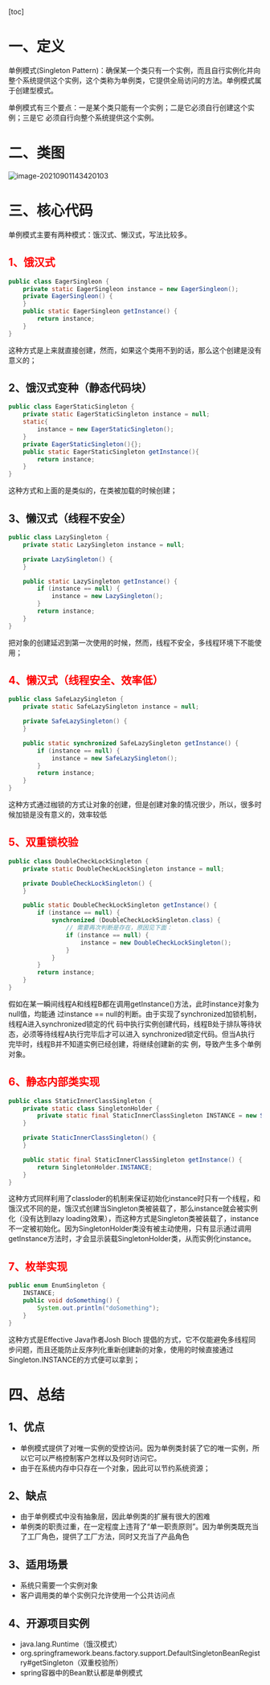 [toc]

# 一、定义

单例模式(Singleton Pattern)：确保某一个类只有一个实例，而且自行实例化并向整个系统提供这个实例，这个类称为单例类，它提供全局访问的方法。单例模式属于创建型模式。

单例模式有三个要点：一是某个类只能有一个实例；二是它必须自行创建这个实例；三是它 必须自行向整个系统提供这个实例。



# 二、类图

![image-20210901143420103](https://gitee.com/firewolf/allinone/raw/master/images/image-20210901143420103.png)

# 三、核心代码

单例模式主要有两种模式：饿汉式、懒汉式，写法比较多。

## <font color='red'>1、饿汉式</font>

```java
public class EagerSingleon {
    private static EagerSingleon instance = new EagerSingleon();
    private EagerSingleon() {
    }
    public static EagerSingleon getInstance() {
        return instance;
    }
}
```

这种方式是上来就直接创建，然而，如果这个类用不到的话，那么这个创建是没有意义的；

## 2、饿汉式变种（静态代码块）

```java
public class EagerStaticSingleton {
    private static EagerStaticSingleton instance = null;
    static{
        instance = new EagerStaticSingleton();
    }
    private EagerStaticSingleton(){};
    public static EagerStaticSingleton getInstance(){
        return instance;
    }
}
```

这种方式和上面的是类似的，在类被加载的时候创建；

## 3、懒汉式（线程不安全）

```java
public class LazySingleton {
    private static LazySingleton instance = null;

    private LazySingleton() {
    }

    public static LazySingleton getInstance() {
        if (instance == null) {
            instance = new LazySingleton();
        }
        return instance;
    }
}
```

把对象的创建延迟到第一次使用的时候，然而，线程不安全，多线程环境下不能使用；

## <font color='red'>4、懒汉式（线程安全、效率低）</font>

```java
public class SafeLazySingleton {
    private static SafeLazySingleton instance = null;

    private SafeLazySingleton() {
    }

    public static synchronized SafeLazySingleton getInstance() {
        if (instance == null) {
            instance = new SafeLazySingleton();
        }
        return instance;
    }
}
```

这种方式通过枷锁的方式让对象的创建，但是创建对象的情况很少，所以，很多时候加锁是没有意义的，效率较低

## <font color='red'>5、双重锁校验</font>

```java
public class DoubleCheckLockSingleton {
    private static DoubleCheckLockSingleton instance = null;

    private DoubleCheckLockSingleton() {
    }

    public static DoubleCheckLockSingleton getInstance() {
        if (instance == null) {
            synchronized (DoubleCheckLockSingleton.class) {
                // 需要再次判断是存在，原因见下面：
                if (instance == null) {
                    instance = new DoubleCheckLockSingleton();
                }
            }
        }
        return instance;
    }
}
```

假如在某一瞬间线程A和线程B都在调用getInstance()方法，此时instance对象为null值，均能通 过instance == null的判断。由于实现了synchronized加锁机制，线程A进入synchronized锁定的代 码中执行实例创建代码，线程B处于排队等待状态，必须等待线程A执行完毕后才可以进入 synchronized锁定代码。但当A执行完毕时，线程B并不知道实例已经创建，将继续创建新的实 例，导致产生多个单例对象。

## <font color='red'>6、静态内部类实现</font>

```java
public class StaticInnerClassSingleton {
    private static class SingletonHolder {
        private static final StaticInnerClassSingleton INSTANCE = new StaticInnerClassSingleton();
    }

    private StaticInnerClassSingleton() {
    }

    public static final StaticInnerClassSingleton getInstance() {
        return SingletonHolder.INSTANCE;
    }
}  
```

这种方式同样利用了classloder的机制来保证初始化instance时只有一个线程，和饿汉式不同的是，饿汉式创建当Singleton类被装载了，那么instance就会被实例化（没有达到lazy loading效果），而这种方式是Singleton类被装载了，instance不一定被初始化。因为SingletonHolder类没有被主动使用，只有显示通过调用getInstance方法时，才会显示装载SingletonHolder类，从而实例化instance。

## <font color='red'>7、枚举实现</font>

```java
public enum EnumSingleton {
    INSTANCE;
    public void doSomething() {
        System.out.println("doSomething");
    }
}
```

这种方式是Effective Java作者Josh Bloch 提倡的方式，它不仅能避免多线程同步问题，而且还能防止反序列化重新创建新的对象，使用的时候直接通过Singleton.INSTANCE的方式便可以拿到；

# 四、总结

## 1、优点

- 单例模式提供了对唯一实例的受控访问。因为单例类封装了它的唯一实例，所以它可以严格控制客户怎样以及何时访问它。 
- 由于在系统内存中只存在一个对象，因此可以节约系统资源；

##  2、缺点

- 由于单例模式中没有抽象层，因此单例类的扩展有很大的困难
- 单例类的职责过重，在一定程度上违背了“单一职责原则”。因为单例类既充当了工厂角色，提供了工厂方法，同时又充当了产品角色

## 3、适用场景

- 系统只需要一个实例对象
- 客户调用类的单个实例只允许使用一个公共访问点

 

## 4、开源项目实例

- java.lang.Runtime（饿汉模式）
- org.springframework.beans.factory.support.DefaultSingletonBeanRegistry#getSingleton（双重校验所）
- spring容器中的Bean默认都是单例模式
